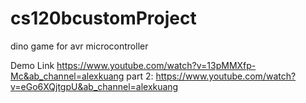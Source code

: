 # cs120bcustomProject
dino game for avr microcontroller

Demo Link https://www.youtube.com/watch?v=13pMMXfp-Mc&ab_channel=alexkuang
part 2: https://www.youtube.com/watch?v=eGo6XQjtgpU&ab_channel=alexkuang
